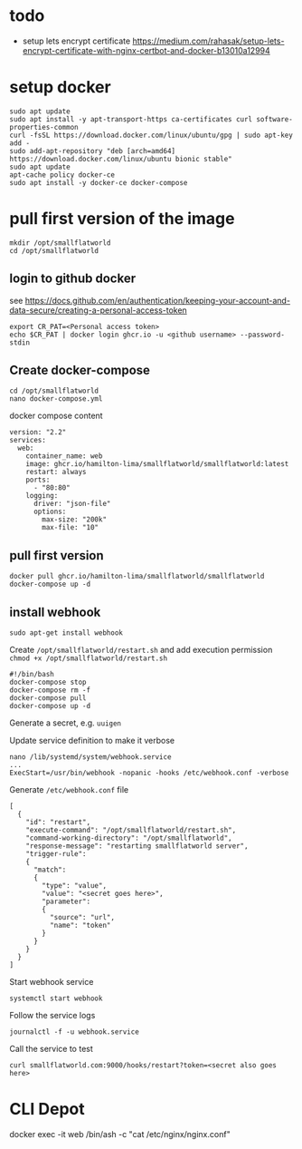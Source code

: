 # todo 
- setup lets encrypt certificate
https://medium.com/rahasak/setup-lets-encrypt-certificate-with-nginx-certbot-and-docker-b13010a12994

# setup docker 

```
sudo apt update
sudo apt install -y apt-transport-https ca-certificates curl software-properties-common
curl -fsSL https://download.docker.com/linux/ubuntu/gpg | sudo apt-key add -
sudo add-apt-repository "deb [arch=amd64] https://download.docker.com/linux/ubuntu bionic stable"
sudo apt update
apt-cache policy docker-ce
sudo apt install -y docker-ce docker-compose
```

# pull first version of the image 

```
mkdir /opt/smallflatworld
cd /opt/smallflatworld
```

## login to github docker 

see https://docs.github.com/en/authentication/keeping-your-account-and-data-secure/creating-a-personal-access-token

```
export CR_PAT=<Personal access token>
echo $CR_PAT | docker login ghcr.io -u <github username> --password-stdin
```
## Create docker-compose 

```
cd /opt/smallflatworld
nano docker-compose.yml 
```

docker compose content
```
version: "2.2"
services:
  web:
    container_name: web
    image: ghcr.io/hamilton-lima/smallflatworld/smallflatworld:latest
    restart: always
    ports:
      - "80:80"
    logging:
      driver: "json-file"
      options:
        max-size: "200k"
        max-file: "10"
```        

## pull first version

```
docker pull ghcr.io/hamilton-lima/smallflatworld/smallflatworld
docker-compose up -d
```

## install webhook

```
sudo apt-get install webhook
```

Create `/opt/smallflatworld/restart.sh` 
and add execution permission `chmod +x /opt/smallflatworld/restart.sh`

```
#!/bin/bash
docker-compose stop
docker-compose rm -f
docker-compose pull
docker-compose up -d
```

Generate a secret, e.g. `uuigen` 

Update service definition to make it verbose 
```
nano /lib/systemd/system/webhook.service
...
ExecStart=/usr/bin/webhook -nopanic -hooks /etc/webhook.conf -verbose
```


Generate `/etc/webhook.conf` file
```
[
  {
    "id": "restart",
    "execute-command": "/opt/smallflatworld/restart.sh",
    "command-working-directory": "/opt/smallflatworld",
    "response-message": "restarting smallflatworld server",
    "trigger-rule":
    {
      "match":
      {
        "type": "value",
        "value": "<secret goes here>",
        "parameter":
        {
          "source": "url",
          "name": "token"
        }
      }
    }
  }
]
```

Start webhook service
```
systemctl start webhook
```

Follow the service logs 
```
journalctl -f -u webhook.service
```

Call the service to test
```
curl smallflatworld.com:9000/hooks/restart?token=<secret also goes here>
```



# CLI Depot 

docker exec -it web /bin/ash -c "cat /etc/nginx/nginx.conf"